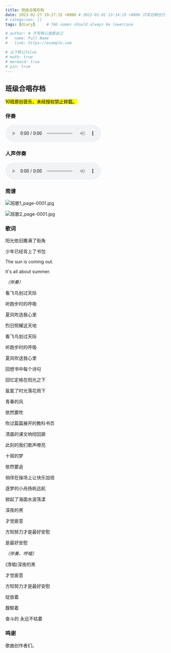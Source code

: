 ```yaml
---
title: 班级合唱存档
date: 2023-02-27 19:27:15 +0800 # 2022-01-01 13:14:15 +0800 只写日期也行；不写秒也行；这样也行 2022-03-09T00:55:42+08:00
# categories: []
tags: [diary]     # TAG names should always be lowercase

# author: # 不写默认就是自己
#   name: Full Name
#   link: https://example.com

# 以下默认false
# math: true
# mermaid: true
# pin: true
---
```


## 班级合唱存档

<mark>10班原创音乐，未经授权禁止转载。</mark>

### 伴奏

<audio controls src="/blog/assets/media/20230227-1-1.mp3"></audio>

### 人声伴奏

<audio controls src="/blog/assets/media/20230227-1-2.mp3"></audio>

### 简谱

![班歌1_page-0001.jpg](https://s2.loli.net/2023/02/28/WpYkuSVihAz4a6O.jpg)

![班歌2_page-0001.jpg](https://s2.loli.net/2023/02/28/AiH6PaGczrO43u9.jpg)

### 歌词

阳光依旧撒满了街角

少年已经背上了书包

The sun is coming out.

It's all about summer.

*（伴奏）*

看飞鸟划过天际

听跑步时的呼吸

夏风吹选我心里

烈日照耀这天地

看飞鸟划过天际

听跑步时的呼吸

夏风吹送我心里

回想书中每个诗句

回忆定格在阳光之下

氤氲了时光落花雨下

青春的风

依然要吹

吹过篇篇展开的教科书页

清晨的课文响彻回廊

此刻的我们歌声嘹亮

十斑的梦

依然要追

徜徉在操场上让快乐加倍

逐梦的小舟扬帆远航

掀起了海面水波荡漾

深夜的黑

才觉疲意

方知努力才是最好安慰

是最好安慰

*（伴奏、哼唱）*

(清唱)深夜的黑

才觉疲意

方知努力才是最好安慰

绽放着

馥郁着

奋斗的 永远不枯萎

### 鸣谢

歌曲创作者们。

